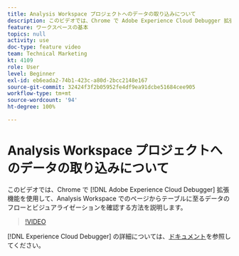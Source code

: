 ```yaml
---
title: Analysis Workspace プロジェクトへのデータの取り込みについて
description: このビデオでは、Chrome で Adobe Experience Cloud Debugger 拡張機能を使用して、Analysis Workspace でのページからテーブルに至るデータのフローとビジュアライゼーションを確認する方法を説明します。
feature: ワークスペースの基本
topics: null
activity: use
doc-type: feature video
team: Technical Marketing
kt: 4109
role: User
level: Beginner
exl-id: eb6eada2-74b1-423c-a80d-2bcc2148e167
source-git-commit: 32424f3f2b05952fe4df9ea91dcbe51684cee905
workflow-type: tm+mt
source-wordcount: '94'
ht-degree: 100%

---
```


# Analysis Workspace プロジェクトへのデータの取り込みについて

このビデオでは、Chrome で [!DNL Adobe Experience Cloud Debugger] 拡張機能を使用して、Analysis Workspace でのページからテーブルに至るデータのフローとビジュアライゼーションを確認する方法を説明します。

>[!VIDEO](https://video.tv.adobe.com/v/31072/?quality=12)

[!DNL Experience Cloud Debugger] の詳細については、[ドキュメント](https://experienceleague.adobe.com/docs/debugger/using/experience-cloud-debugger.html?lang=ja)を参照してください。
